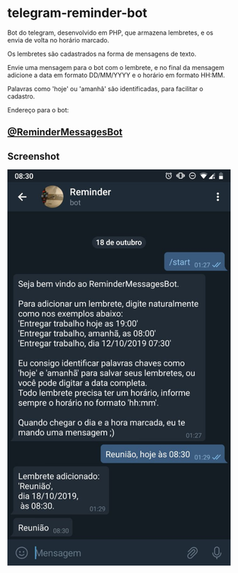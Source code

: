 # telegram-reminder-bot
Bot do telegram, desenvolvido em PHP, que armazena lembretes, e os envia de volta no horário marcado.

Os lembretes são cadastrados na forma de mensagens de texto.

Envie uma mensagem para o bot com o lembrete, e no final da mensagem adicione a data em formato DD/MM/YYYY e o horário em formato HH:MM.

Palavras como 'hoje' ou 'amanhã' são identificadas, para facilitar o cadastro.

Endereço para o bot:
## [@ReminderMessagesBot](t.me/ReminderMessagesBot)

## Screenshot
![screenshot](https://github.com/Doc-McCoy/telegram-reminder-bot/blob/master/screenshots/screenshot.jpg)
